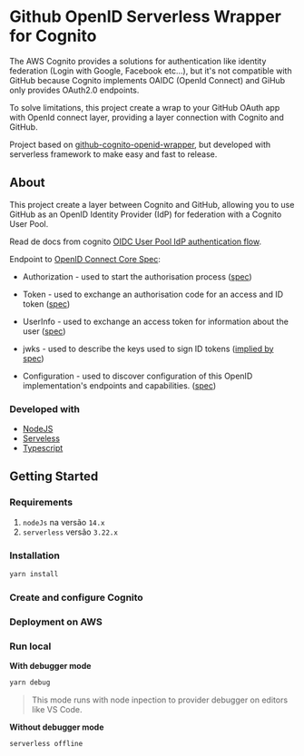 # Github OpenID Serverless Wrapper for Cognito

The AWS Cognito provides a solutions for authentication like identity federation (Login with Google, Facebook etc...), but it's not compatible with GitHub because Cognito implements OAIDC (OpenId Connect) and GiHub only provides OAuth2.0 endpoints.

To solve limitations, this project create a wrap to your GitHub OAuth app with OpenId connect layer, providing a layer connection with Cognito and GitHub.

Project based on [github-cognito-openid-wrapper](https://github.com/TimothyJones/github-cognito-openid-wrapper), but developed with serverless framework to make easy and fast to release.

## About

This project create a layer between Cognito and GitHub, allowing you to use GitHub as an OpenID Identity Provider (IdP) for federation with a Cognito User Pool.

Read de docs from cognito [OIDC User Pool IdP authentication flow](https://docs.aws.amazon.com/cognito/latest/developerguide/cognito-user-pools-oidc-flow.html).

Endpoint to [OpenID Connect Core Spec](https://openid.net/specs/openid-connect-core-1_0.html):

- Authorization - used to start the authorisation process ([spec](https://openid.net/specs/openid-connect-core-1_0.html#AuthorizationEndpoint))
- Token - used to exchange an authorisation code for an access and ID token ([spec](https://openid.net/specs/openid-connect-core-1_0.html#TokenEndpoint))
- UserInfo - used to exchange an access token for information about the user ([spec](https://openid.net/specs/openid-connect-core-1_0.html#UserInfo))
- jwks - used to describe the keys used to sign ID tokens ([implied by spec](https://openid.net/specs/openid-connect-discovery-1_0.html#ProviderMetadata))

- Configuration - used to discover configuration of this OpenID implementation's
  endpoints and capabilities. ([spec](https://openid.net/specs/openid-connect-discovery-1_0.html#ProviderConfig))


### Developed with

- [NodeJS](https://nodejs.org/)
- [Serveless](https://serverless.com/)
- [Typescript](https://www.typescriptlang.org/)

## Getting Started

### Requirements

1. `nodeJs` na versão `14.x`
2. `serverless` versão `3.22.x`

### Installation

```bash
yarn install
```

### Create and configure Cognito



### Deployment on AWS


### Run local

**With debugger mode**

```bash
yarn debug
```

> This mode runs with node inpection to provider debugger on editors like VS Code.

**Without debugger mode**

```bash
serverless offline
```
